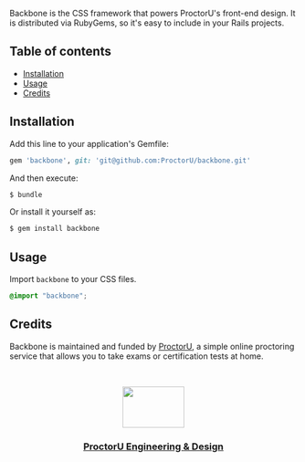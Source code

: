 Backbone is the CSS framework that powers ProctorU's front-end design. It is
distributed via RubyGems, so it's easy to include in your Rails projects.

## Table of contents

- [Installation](#installation)
- [Usage](#usage)
- [Credits](#credits)

## Installation
Add this line to your application's Gemfile:

```ruby
gem 'backbone', git: 'git@github.com:ProctorU/backbone.git'
```

And then execute:
```bash
$ bundle
```

Or install it yourself as:
```bash
$ gem install backbone
```

## Usage
Import `backbone` to your CSS files.

```scss
@import "backbone";
```

## Credits

Backbone is maintained and funded by [ProctorU](https://twitter.com/ProctorU),
a simple online proctoring service that allows you to take exams or
certification tests at home.

<br>

<p align="center">
  <a href="https://twitter.com/ProctorUEng">
    <img src="https://s3-us-west-2.amazonaws.com/dev-team-resources/procki-eyes.svg" width=108 height=72>
  </a>

  <h3 align="center">
    <a href="https://twitter.com/ProctorUEng">ProctorU Engineering & Design</a>
  </h3>
</p>
